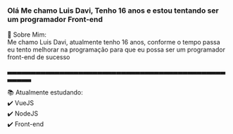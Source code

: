 ### Olá Me chamo Luis Davi, Tenho 16 anos e estou tentando ser um programador Front-end

:boy: Sobre Mim:
<br>
Me chamo Luis Davi, atualmente tenho 16 anos, conforme o tempo passa<br>
eu tento melhorar na programação para que eu possa ser um programador<br>
front-end de sucesso<br>

▃▃▃▃▃▃▃▃▃▃▃▃▃▃▃▃▃▃▃▃▃▃▃▃▃▃▃▃▃▃▃▃▃▃▃▃▃▃▃▃▃▃▃▃▃▃▃▃▃▃▃

:books: Atualmente estudando:
<br>
  :heavy_check_mark: VueJS
<br>
  :heavy_check_mark: NodeJS
<br>
  :heavy_check_mark: Front-end
